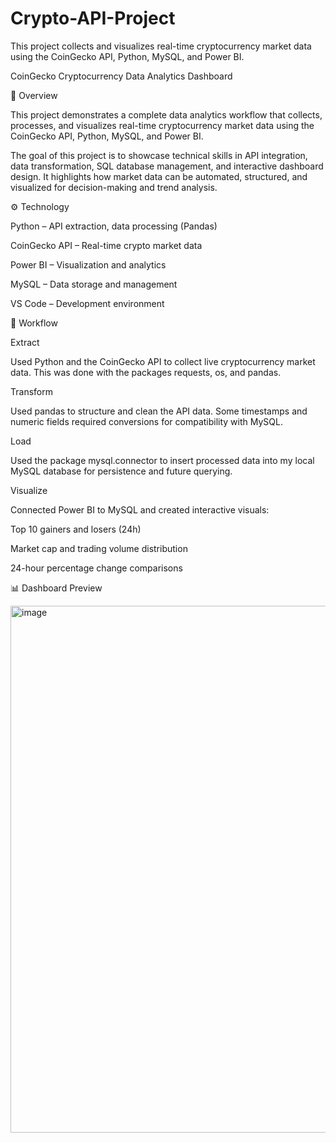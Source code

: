# Crypto-API-Project
This project collects and visualizes real-time cryptocurrency market data using the CoinGecko API, Python, MySQL, and Power BI.

CoinGecko Cryptocurrency Data Analytics Dashboard

📘 Overview

This project demonstrates a complete data analytics workflow that collects, processes, and visualizes real-time cryptocurrency market data using the CoinGecko API, Python, MySQL, and Power BI.

The goal of this project is to showcase technical skills in API integration, data transformation, SQL database management, and interactive dashboard design. It highlights how market data can be automated, structured, and visualized for decision-making and trend analysis.

⚙️ Technology

Python – API extraction, data processing (Pandas)

CoinGecko API – Real-time crypto market data

Power BI – Visualization and analytics

MySQL – Data storage and management

VS Code – Development environment

🧠 Workflow

Extract

Used Python and the CoinGecko API to collect live cryptocurrency market data. This was done with the packages requests, os, and pandas.

Transform

Used pandas to structure and clean the API data. Some timestamps and numeric fields required conversions for compatibility with MySQL.

Load

Used the package mysql.connector to insert processed data into my local MySQL database for persistence and future querying.

Visualize

Connected Power BI to MySQL and created interactive visuals:

Top 10 gainers and losers (24h)

Market cap and trading volume distribution

24-hour percentage change comparisons

📊 Dashboard Preview

<img width="1518" height="843" alt="image" src="https://github.com/user-attachments/assets/b3e808f5-d5c9-4c31-b2bb-8ae7460d9680" />


